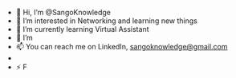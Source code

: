 - 👋 Hi, I’m @SangoKnowledge
- 👀 I’m interested in Networking and learning new things 
- 🌱 I’m currently learning Virtual Assistant 
- 💞️ I’m 
- 📫 You can reach me on LinkedIn, sangoknowledge@gmail.com
- 
- ⚡ F

<!---
SangoKnowledge/SangoKnowledge is a ✨ special ✨ repository because its `README.md` (this file) appears on your GitHub profile.
You can click the Preview link to take a look at your changes.
--->
